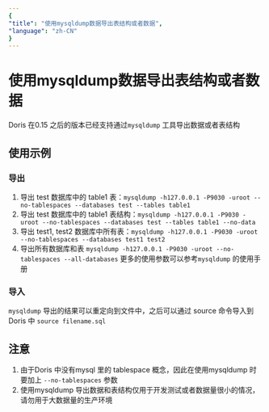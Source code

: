 ```yaml
---
{
"title": "使用mysqldump数据导出表结构或者数据",
"language": "zh-CN"
}
---
```


<!-- 
Licensed to the Apache Software Foundation (ASF) under one
or more contributor license agreements.  See the NOTICE file
distributed with this work for additional information
regarding copyright ownership.  The ASF licenses this file
to you under the Apache License, Version 2.0 (the
"License"); you may not use this file except in compliance
with the License.  You may obtain a copy of the License at

  http://www.apache.org/licenses/LICENSE-2.0

Unless required by applicable law or agreed to in writing,
software distributed under the License is distributed on an
"AS IS" BASIS, WITHOUT WARRANTIES OR CONDITIONS OF ANY
KIND, either express or implied.  See the License for the
specific language governing permissions and limitations
under the License.
-->

# 使用mysqldump数据导出表结构或者数据
Doris 在0.15 之后的版本已经支持通过`mysqldump` 工具导出数据或者表结构

## 使用示例
### 导出
 1. 导出 test 数据库中的 table1 表：`mysqldump -h127.0.0.1 -P9030 -uroot --no-tablespaces --databases test --tables table1`
 2. 导出 test 数据库中的 table1 表结构：`mysqldump -h127.0.0.1 -P9030 -uroot --no-tablespaces --databases test --tables table1 --no-data`
 3. 导出 test1, test2 数据库中所有表：`mysqldump -h127.0.0.1 -P9030 -uroot --no-tablespaces --databases test1 test2`
 4. 导出所有数据库和表 `mysqldump -h127.0.0.1 -P9030 -uroot --no-tablespaces --all-databases`
更多的使用参数可以参考`mysqldump` 的使用手册
### 导入
 `mysqldump` 导出的结果可以重定向到文件中，之后可以通过 source 命令导入到Doris 中 `source filename.sql`
## 注意
 1. 由于Doris  中没有mysql 里的 tablespace 概念，因此在使用mysqldump 时要加上 `--no-tablespaces` 参数
 2. 使用mysqldump 导出数据和表结构仅用于开发测试或者数据量很小的情况，请勿用于大数据量的生产环境
